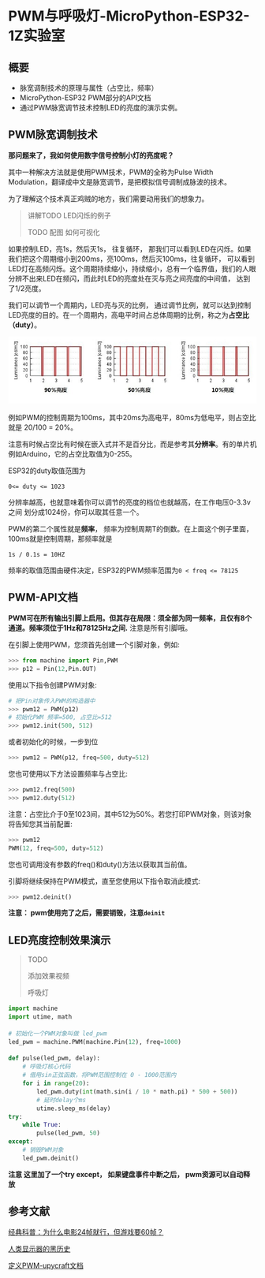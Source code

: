 # PWM与呼吸灯-MicroPython-ESP32-1Z实验室



## 概要

* 脉宽调制技术的原理与属性（占空比，频率）
* MicroPython-ESP32 PWM部分的API文档
* 通过PWM脉宽调节技术控制LED的亮度的演示实例。





## PWM脉宽调制技术

**那问题来了，我如何使用数字信号控制小灯的亮度呢？**

其中一种解决方法就是使用PWM技术，PWM的全称为Pulse Width Modulation，翻译成中文是脉宽调节，是把模拟信号调制成脉波的技术。

为了理解这个技术真正鸡贼的地方，我们需要动用我们的想象力。

> 讲解TODO LED闪烁的例子 
>
> TODO 配图 如何可视化

如果控制LED，亮1s，然后灭1s， 往复循环， 那我们可以看到LED在闪烁。如果我们把这个周期缩小到200ms，亮100ms，然后灭100ms，往复循环， 可以看到LED灯在高频闪烁。这个周期持续缩小，持续缩小，总有一个临界值，我们的人眼分辨不出来LED在频闪，而此时LED的亮度处在灭与亮之间亮度的中间值， 达到了1/2亮度。

我们可以调节一个周期内，LED亮与灭的比例， 通过调节比例，就可以达到控制LED亮度的目的。在一个周期内，高电平时间占总体周期的比例，称之为**占空比 （duty）**。

![pwm](./image/pwm.jpg)

例如PWM的控制周期为100ms，其中20ms为高电平，80ms为低电平，则占空比就是 20/100 = 20%。



注意有时候占空比有时候在嵌入式并不是百分比，而是参考其**分辨率**。有的单片机例如Arduino，它的占空比取值为0-255。

ESP32的duty取值范围为

```
0<= duty <= 1023
```

分辨率越高，也就意味着你可以调节的亮度的档位也就越高，在工作电压0-3.3v之间 划分成1024份，你可以取其任意一个。



PWM的第二个属性就是**频率**， 频率为控制周期T的倒数。在上面这个例子里面，100ms就是控制周期，那频率就是

```
1s / 0.1s = 10HZ
```

频率的取值范围由硬件决定，ESP32的PWM频率范围为`0 < freq <= 78125` 



## PWM-API文档

**PWM可在所有输出引脚上启用。但其存在局限：须全部为同一频率，且仅有8个通道。频率须位于1Hz和78125Hz之间.**
注意是所有引脚哦。

在引脚上使用PWM，您须首先创建一个引脚对象，例如:

```python
>>> from machine import Pin,PWM
>>> p12 = Pin(12,Pin.OUT)
```

使用以下指令创建PWM对象:

```python
# 把Pin对象传入PWM的构造器中
>>> pwm12 = PWM(p12)
# 初始化PWM 频率=500, 占空比=512
>>> pwm12.init(500, 512)
```

或者初始化的时候，一步到位

```python
>>> pwm12 = PWM(p12, freq=500, duty=512)
```



您也可使用以下方法设置频率与占空比:

```python
>>> pwm12.freq(500)
>>> pwm12.duty(512)
```

注意：占空比介于0至1023间，其中512为50%。若您打印PWM对象，则该对象将告知您其当前配置:

```python
>>> pwm12
PWM(12, freq=500, duty=512)
```

您也可调用没有参数的freq()和duty()方法以获取其当前值。



引脚将继续保持在PWM模式，直至您使用以下指令取消此模式:

```python
>>> pwm12.deinit()
```

**注意： pwm使用完了之后，需要销毁，注意`deinit`**

## LED亮度控制效果演示

> TODO 
>
> 添加效果视频
>
> 呼吸灯



```python
import machine
import utime, math

# 初始化一个PWM对象叫做 led_pwm
led_pwm = machine.PWM(machine.Pin(12), freq=1000)

def pulse(led_pwm, delay):
    # 呼吸灯核心代码
    # 借用sin正弦函数，将PWM范围控制在 0 - 1000范围内
    for i in range(20):
        led_pwm.duty(int(math.sin(i / 10 * math.pi) * 500 + 500))
        # 延时delay个ms
        utime.sleep_ms(delay)
try:
    while True:
        pulse(led_pwm, 50)
except:
    # 销毁PWM对象
    led_pwm.deinit()
```



**注意 这里加了一个try except， 如果键盘事件中断之后， pwm资源可以自动释放**



## 参考文献



[经典科普：为什么电影24帧就行，但游戏要60帧？](http://www.igao7.com/news/201510/QMB9FrbTUNLvjpd8.html)

[人类显示器的黑历史](http://www.igao7.com/news/201807/oJMDaPCKHbeufGdI.html)

[定义PWM-upycraft文档](https://dfrobot.gitbooks.io/upycraft_cn/3.2.8%20PWM.html)
